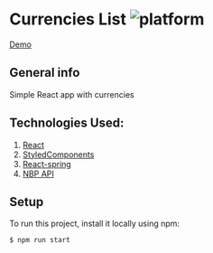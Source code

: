 

# Currencies List    <img src="https://img.shields.io/badge/platform-node-blue.svg?style=flat" alt="platform">
[Demo](https://reflink.azurewebsites.net)


## General info
Simple React app with currencies


## Technologies Used:
1.  [React](https://github.com/facebook/react)
2.  [StyledComponents](https://styled-components.com/)
3.  [React-spring](https://react-spring.io/)
4.  [NBP API](http://api.nbp.pl/)


## Setup
To run this project, install it locally using npm:

```
$ npm run start
```
